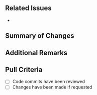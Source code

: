 ## Related Issues

-

## Summary of Changes

## Additional Remarks

## Pull Criteria

- [ ] Code commits have been reviewed
- [ ] Changes have been made if requested
